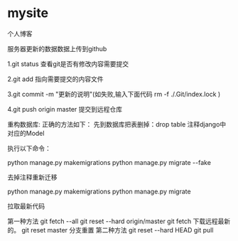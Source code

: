 # mysite
个人博客

服务器更新的数据数据上传到github

1.git status 查看git是否有修改内容需要提交

2.git add 指向需要提交的内容文件

3.git commit -m "更新的说明"(如失败,输入下面代码 rm -f ./.Git/index.lock )

4.git push origin master 提交到远程仓库



重构数据库:
正确的方法如下：
先到数据库把表删掉：drop table
注释django中对应的Model

执行以下命令：

python manage.py makemigrations
python manage.py migrate --fake

去掉注释重新迁移

python manage.py makemigrations
python manage.py migrate

拉取最新代码

第一种方法
   git fetch --all
   git reset --hard origin/master
   git fetch  下载远程最新的。
   git reset master  分支重置
第二种方法
   git reset --hard HEAD
   git pull
